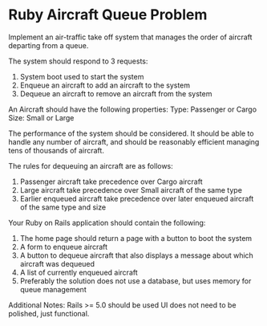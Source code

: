 # Ruby Aircraft Queue Problem
Implement an air-traffic take off system that manages the order of aircraft departing from a queue.

The system should respond to 3 requests:
1. System boot used to start the system
2. Enqueue an aircraft to add an aircraft to the system
3. Dequeue an aircraft to remove an aircraft from the system

An Aircraft should have the following properties:
Type: Passenger or Cargo
Size: Small or Large

The performance of the system should be considered. It should be able to handle any number of aircraft, and should be reasonably efficient managing tens of thousands of aircraft.

The rules for dequeuing an aircraft are as follows:
1. Passenger aircraft take precedence over Cargo aircraft
2. Large aircraft take precedence over Small aircraft of the same type
3. Earlier enqueued aircraft take precedence over later enqueued aircraft of the same type and size

Your Ruby on Rails application should contain the following:
1. The home page should return a page with a button to boot the system
2. A form to enqueue aircraft
3. A button to dequeue aircraft that also displays a message about which aircraft was dequeued
4. A list of currently enqueued aircraft
5. Preferably the solution does not use a database, but uses memory for queue management

Additional Notes:
Rails >= 5.0 should be used
UI does not need to be polished, just functional.
